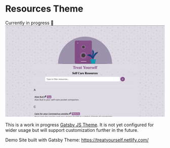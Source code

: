 # Resources Theme

Currently in progress 🚧
<img src="https://raw.githubusercontent.com/M0nica/resources-theme/master/site/src/images/treat-yourself-longer-preview.png" alt="image preview of site built theme">

This is a work in progress [Gatsby JS Theme](https://www.gatsbyjs.org/docs/themes/what-are-gatsby-themes/). It is not yet configured for wider usage but will support customization further in the future.

Demo Site built with Gatsby Theme: https://treatyourself.netlify.com/
